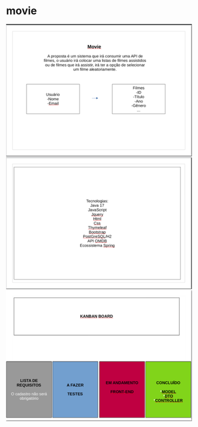 # movie

<img src="https://github.com/Alisson7Neres/movie/blob/main/img/Captura%20de%20tela_2022-10-17_09-16-19.png?raw=true">

<img src="https://github.com/Alisson7Neres/movie/blob/main/img/Captura%20de%20tela_2022-10-17_09-17-02.png?raw=true">

<img src="https://github.com/Alisson7Neres/movie/blob/main/img/Captura%20de%20tela%20de%202022-10-20%2009-06-45.png?raw=true">
